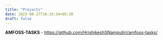 ```yaml
---
title: "Projects"
date: 2023-08-27T16:33:54+05:30
draft: false
---
```


**AMFOSS-TASKS** -
https://github.com/HrishikeshSNamputiri/amfoss-tasks/
